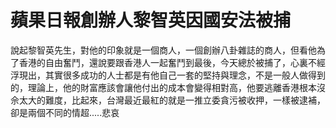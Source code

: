 # 蘋果日報創辦人黎智英因國安法被捕
說起黎智英先生，對他的印象就是一個商人，一個創辦八卦雜誌的商人，但看他為了香港的自由奮鬥，還說要跟香港人一起奮鬥到最後，今天總於被捕了，心裏不經浮現出，其實很多成功的人士都是有他自己一套的堅持與理念，不是一般人做得到的，理論上，他的財富應該會讓他付出的成本會變得相對高，他要逃離香港根本沒佘太大的難度，比起來，台灣最近最紅的就是一推立委貪污被收押，一樣被逮補，卻是兩個不同的情超.....悲哀